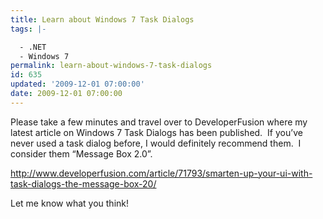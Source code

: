 ```yaml
---
title: Learn about Windows 7 Task Dialogs
tags: |-

  - .NET
  - Windows 7
permalink: learn-about-windows-7-task-dialogs
id: 635
updated: '2009-12-01 07:00:00'
date: 2009-12-01 07:00:00
---
```


<p>Please take a few minutes and travel over to DeveloperFusion where my latest article on Windows 7 Task Dialogs has been published.&#160; If you’ve never used a task dialog before, I would definitely recommend them.&#160; I consider them “Message Box 2.0”.</p>  <p><a title="http://www.developerfusion.com/article/71793/smarten-up-your-ui-with-task-dialogs-the-message-box-20/" href="http://www.developerfusion.com/article/71793/smarten-up-your-ui-with-task-dialogs-the-message-box-20/">http://www.developerfusion.com/article/71793/smarten-up-your-ui-with-task-dialogs-the-message-box-20/</a></p>  <p>Let me know what you think!</p>